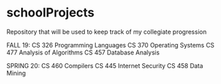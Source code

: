 # schoolProjects

Repository that will be used to keep track of my collegiate progression

FALL 19:
CS 326 Programming Languages
CS 370 Operating Systems
CS 477 Analysis of Algorithms
CS 457 Database Analysis

SPRING 20:
CS 460 Compilers
CS 445 Internet Security
CS 458 Data Mining
